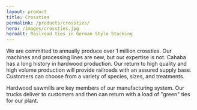```yaml
---
layout: product
title: Crossties
permalink: /products/crossties/
hero: /images/crossties.jpg
heroalt: Railroad ties in German Style Stacking
---
```

We are committed to annually produce over 1 million crossties. Our machines and processing lines are new, but our expertise is not. Cahaba has a long history in hardwood production. Our return to high quality and high volume production will provide railroads with an assured supply base. Customers can choose from a variety of species, sizes, and treatments.

Hardwood sawmills are key members of our manufacturing system. Our trucks deliver to customers and then can return with a load of "green" ties for our plant.